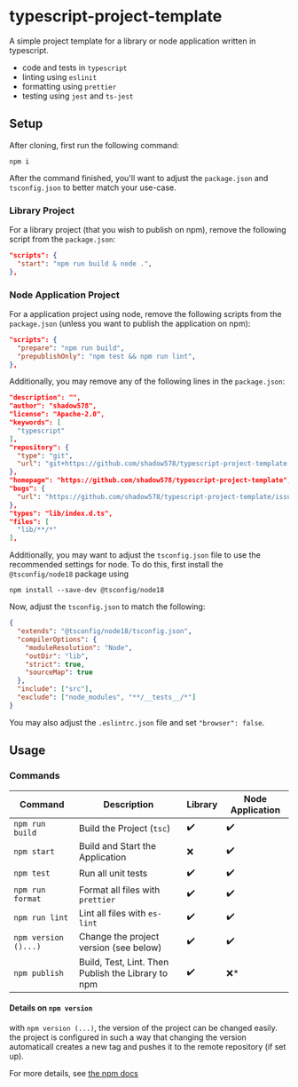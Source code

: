 # typescript-project-template

A simple project template for a library or node application written in typescript. 

- code and tests in `typescript`
- linting using `eslinit`
- formatting using `prettier`
- testing using `jest` and `ts-jest`


## Setup
After cloning, first run the following command:
```shell
npm i
```

After the command finished, you'll want to adjust the `package.json` and `tsconfig.json` to better match your use-case.

### Library Project
For a library project (that you wish to publish on npm), remove the following script from the `package.json`:

```json
"scripts": {
  "start": "npm run build & node .",
},
```

### Node Application Project
For a application project using node, remove the following scripts from the `package.json` (unless you want to publish the application on npm):

```json
"scripts": {
  "prepare": "npm run build",
  "prepublishOnly": "npm test && npm run lint",
},
```

Additionally, you may remove any of the following lines in the `package.json`:

```json
"description": "",
"author": "shadow578",
"license": "Apache-2.0",
"keywords": [
  "typescript"
],
"repository": {
  "type": "git",
  "url": "git+https://github.com/shadow578/typescript-project-template.git"
},
"homepage": "https://github.com/shadow578/typescript-project-template",
"bugs": {
  "url": "https://github.com/shadow578/typescript-project-template/issues"
},
"types": "lib/index.d.ts",
"files": [
  "lib/**/*"
],
```


Additionally, you may want to adjust the `tsconfig.json` file to use the recommended settings for node.
To do this, first install the `@tsconfig/node18` package using
```shell
npm install --save-dev @tsconfig/node18
```

Now, adjust the `tsconfig.json` to match the following:
```json
{
  "extends": "@tsconfig/node18/tsconfig.json",
  "compilerOptions": {
    "moduleResolution": "Node",
    "outDir": "lib",
    "strict": true,
    "sourceMap": true
  },
  "include": ["src"],
  "exclude": ["node_modules", "**/__tests__/*"]
}
```


You may also adjust the `.eslintrc.json` file and set `"browser": false`.


## Usage
### Commands

 | Command              | Description                                        | Library | Node Application |
 | -------------------- | -------------------------------------------------- | ------- | ---------------- |
 | `npm run build`      | Build the Project (`tsc`)                          | ✔️       | ✔️                |
 | `npm start`          | Build and Start the Application                    | ❌       | ✔️                |
 | `npm test`           | Run all unit tests                                 | ✔️       | ✔️                |
 | `npm run format `    | Format all files with `prettier`                   | ✔️       | ✔️                |
 | `npm run lint`       | Lint all files with `es-lint`                      | ✔️       | ✔️                |
 | `npm version ()...)` | Change the project version (see below)             | ✔️       | ✔️                |
 | `npm publish `       | Build, Test, Lint. Then Publish the Library to npm | ✔️       | ❌\*              |


#### Details on `npm version`
with `npm version (...)`, the version of the project can be changed easily.
the project is configured in such a way that changing the version automaticall creates a new tag and pushes it to the remote repository (if set up).

For more details, see [the npm docs](https://docs.npmjs.com/cli/v8/commands/npm-version)
